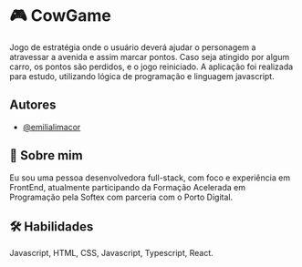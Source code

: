 
# 🎮 CowGame

Jogo de estratégia onde o usuário deverá ajudar o personagem a atravessar a avenida e assim marcar pontos. Caso seja atingido por algum carro, os pontos são perdidos, e o jogo reiniciado.
A aplicação foi realizada para estudo, utilizando lógica de programação e linguagem javascript.

## Autores

- [@emilialimacor](https://github.com/emilialimacor)


## 🚀 Sobre mim
Eu sou uma pessoa desenvolvedora full-stack, com foco e experiência em FrontEnd, atualmente participando da Formação Acelerada em Programação pela Softex com parceria com o Porto Digital.


## 🛠 Habilidades
Javascript, HTML, CSS, Javascript, Typescript, React.


